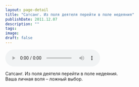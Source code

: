 ```yaml
---
layout: page-detail
title: "Сатсанг. Из поля деятеля перейти в поле недеяния"
publishDate: 2011.12.07
description: ""
tags:
image:
draft: false
---
```


<audio title="2011.12.07 - Сатсанг. Из поля деятеля перейти в поле недеяния.mp3" src="https://filer-api.advayta.org/v1.0/public/files/73992" controls=""></audio>

 Сатсанг. Из поля деятеля перейти в поле недеяния.  
 Ваша личная воля – ложный выбор.  

  
